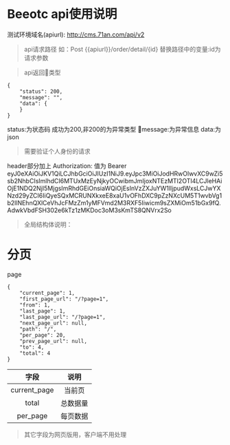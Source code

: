 # Beeotc api使用说明

测试环境域名(apiurl): http://cms.71an.com/api/v2

>api请求路径 如：Post {{apiurl}}/order/detail/{id}
替换路径中的变量:id为请求参数


> api返回类型

```json5
{
    "status": 200,
    "message": "",
    "data": {
    }
}
```
status:为状态码 成功为200,非200的为异常类型
message:为异常信息
data:为json    

>需要验证个人身份的请求

header部分加上
Authorization:
值为 Bearer eyJ0eXAiOiJKV1QiLCJhbGciOiJIUzI1NiJ9.eyJpc3MiOiJodHRwOlwvXC9wZi5sb2NhbCIsImlhdCI6MTUxMzEyNjkyOCwibmJmIjoxNTEzMTI2OTI4LCJleHAiOjE1NDQ2NjI5MjgsImRhdGEiOnsiaWQiOjEsInVzZXJuYW1lIjpudWxsLCJwYXNzd29yZCI6IiQyeSQxMCRUNXkxeE8xaU1vOFhDXC9pZzNXcUM5T1wvbVg1b2llNEhnQXlCeVhJcFMzZm1yMFVmd2M3RXF5Iiwicm9sZXMiOm51bGx9fQ.AdwkVbdFSH302e6kTz1zMKDoc3oM3sKmTS8QNVrx2So


>全局结构体说明：

# 分页
 page
```json5
{
    "current_page": 1, 
    "first_page_url": "/?page=1",
    "from": 1,
    "last_page": 1,
    "last_page_url": "/?page=1",
    "next_page_url": null,
    "path": "/",
    "per_page": 20,
    "prev_page_url": null,
    "to": 4,
    "total": 4
} 
```
|字段|说明|
|:----:|:----:|
|current_page|当前页|
|total|总数据量|
|per_page|每页数据|

>其它字段为网页版用，客户端不用处理

